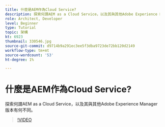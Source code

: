 ```yaml
---
title: 什麼是AEM作為Cloud Service?
description: 探索何謂AEM as a Cloud Service，以及其與其他Adobe Experience Manager版本有何不同。
role: Architect, Developer
level: Beginner
type: Tutorial
topic: 架構
kt: 6923
thumbnail: 330546.jpg
source-git-commit: d9714b9a291ec3ee5f3dba9723de72bb120d2149
workflow-type: tm+mt
source-wordcount: '53'
ht-degree: 1%

---
```



# 什麼是AEM作為Cloud Service?

探索何謂AEM as a Cloud Service，以及其與其他Adobe Experience Manager版本有何不同。

>[!VIDEO](https://video.tv.adobe.com/v/330546/?quality=12&learn=on)